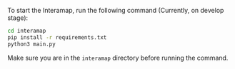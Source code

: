 To start the Interamap, run the following command (Currently, on develop stage):

```bash
cd interamap
pip install -r requirements.txt
python3 main.py
```
Make sure you are in the `interamap` directory before running the command.